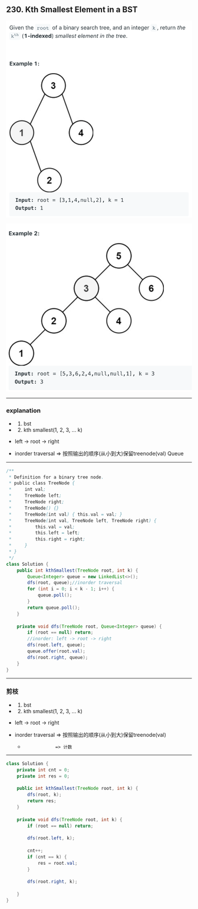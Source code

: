 ## 230. Kth Smallest Element in a BST
![](img/2021-08-12-00-41-03.png)

![](img/2021-08-12-00-41-13.png)

---

### explanation

- 1. bst
- 2. kth smallest(1, 2, 3, ... k)

- left -> root -> right
- inorder traversal => 按照输出的顺序(从小到大)保留treenode(val) Queue
---

```java
/**
 * Definition for a binary tree node.
 * public class TreeNode {
 *     int val;
 *     TreeNode left;
 *     TreeNode right;
 *     TreeNode() {}
 *     TreeNode(int val) { this.val = val; }
 *     TreeNode(int val, TreeNode left, TreeNode right) {
 *         this.val = val;
 *         this.left = left;
 *         this.right = right;
 *     }
 * }
 */
class Solution {
    public int kthSmallest(TreeNode root, int k) {
        Queue<Integer> queue = new LinkedList<>();
        dfs(root, queue);//inorder traversal
        for (int i = 0; i < k - 1; i++) {
            queue.poll();
        }
        return queue.poll();
    }
    
    private void dfs(TreeNode root, Queue<Integer> queue) {
        if (root == null) return;
        //inorder: left -> root -> right
        dfs(root.left, queue);
        queue.offer(root.val);
        dfs(root.right, queue);
    }
}
```
---

### 剪枝

- 1. bst
- 2. kth smallest(1, 2, 3, ... k)

- left -> root -> right
- inorder traversal => 按照输出的顺序(从小到大)保留treenode(val) 
  -                 => 计数

---

```java
class Solution {
    private int cnt = 0;
    private int res = 0;
    
    public int kthSmallest(TreeNode root, int k) {
        dfs(root, k);
        return res;
    }
    
    private void dfs(TreeNode root, int k) {
        if (root == null) return;
        
        dfs(root.left, k);
        
        cnt++;
        if (cnt == k) {
            res = root.val;
        } 
            
        dfs(root.right, k);
        
    }
}
```